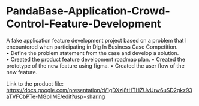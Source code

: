 # PandaBase-Application-Crowd-Control-Feature-Development
A fake application feature development project based on a problem that I encountered when participating in Dig In Business Case Competition.  
• Define the problem statement from the case and develop a solution.  
• Created the product feature development roadmap plan. 
• Created the prototype of the new feature using figma. 
• Created the user flow of the new feature. 
  
Link to the product file: https://docs.google.com/presentation/d/1gDXzj8tHTHZUvUrw6uSD2gkz93aTVFCbPTe-MGpIlME/edit?usp=sharing   
